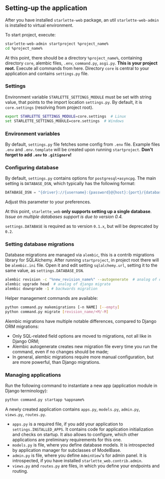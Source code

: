 ## Setting-up the application

After you have installed `starlette-web` package, an util `starlette-web-admin` is installed to virtual environment.

To start project, execute:

```bash
starlette-web-admin startproject %project_name%
cd %project_name%
```

At this point, there should be a directory `%project_name%`, containing directory `core`, alembic files, `.env`,
`command.py`, `asgi.py`. 
**This is your project root.** 
Execute all commands from here.
Directory `core` is central to your application and contains `settings.py` file.

### Settings

Environment variable `STARLETTE_SETTINGS_MODULE` must be set with string value, 
that points to the import location `settings.py`. By default, it is `core.settings` 
(resolving from project root).

```bash
export STARLETTE_SETTINGS_MODULE=core.settings  # Linux
set STARLETTE_SETTINGS_MODULE=core.settings  # Windows
```

### Environment variables

By default, `settings.py` file fetches some config from `.env` file. 
Example files `.env` and `.env.template` will be created upon running `startproject`.
**Don't forget to add `.env` to `.gitignore`!**

### Configuring database

By default, `settings.py` contains options for `postgresql+asyncpg`.
The main setting is `DATABASE_DSN`, which typically has the following format:

```python
DATABASE_DSN = "{driver}://{username}:{password}@{host}:{port}/{database}"
```

Adjust this parameter to your preferences.

At this point, `starlette_web` **only supports setting up a single database**.
*Issue on multiple databases support is due to version 0.4.*

`settings.DATABASE` is required as to version `0.1.x`, but will be deprecated by `0.2`.

### Setting database migrations

Database migrations are managed via `alembic`, this is a contrib migrations library for SQLAlchemy.
After running `startproject`, in project root there will be `alembic.ini` file.
Open it and edit setting `sqlalchemy.url`, setting it to the same value, as `settings.DATABASE_DSN`.

```bash
alembic revision -c "%new_revision_name%" --autogenerate  # analog of django makemigrations
alembic upgrade head  # analog of django migrate
alembic downgrade -1 # backwards migration
```

Helper management commands are available:

```bash
python command.py makemigrations [-n NAME] [--empty]
python command.py migrate [revision_name/+M/-M]
```

Alembic migrations have multiple notable differences, compared to Django ORM migrations:

- Only SQL-related field options are moved to migrations, not all like in Django ORM;
- Alembic autogenerate creates new migration file every time you run the command, even if no changes should be made;
- In general, alembic migrations require more manual configuration, but are more powerful, than Django migrations.

### Managing applications

Run the following command to instantiate a new app (application module in Django terminology):

```bash
python command.py startapp %appname%
```

A newly created application contains `apps.py`, `models.py`, `admin.py`, `views.py`, `routes.py`.

- `apps.py` is a required file, if you add your application to `settings.INSTALLED_APPS`. 
  It contains code for application initialization and checks on startup.
  It also allows to configure, which other applications are preliminary requirements for this one.
- `models.py` is file, where you define database models. It is introspected by application 
  manager for subclasses of ModelBase.
- `admin.py` is file, where you define `AdminView`'s for admin panel. It is introspected, 
  if you have installed `starlette_web.contrib.admin`.
- `views.py` and `routes.py` are files, in which you define your endpoints and routing.
